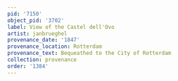 ```yaml
---
pid: '7150'
object_pid: '3702'
label: View of the Castel dell'Ovo
artist: janbrueghel
provenance_date: '1847'
provenance_location: Rotterdam
provenance_text: Bequeathed to the City of Rotterdam
collection: provenance
order: '1384'
---
```

